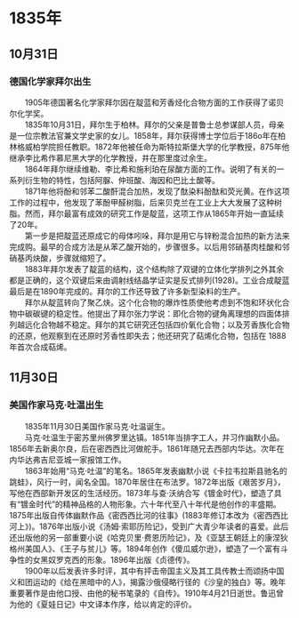# 1835年
## 10月31日
### 德国化学家拜尔出生
　　1905年德国著名化学家拜尔因在靛蓝和芳香烃化合物方面的工作获得了诺贝尔化学奖。<br>　　1835年10月31日，拜尔生于柏林。拜尔的父亲是普鲁士总参谋部人员，母亲是一位宗教法官兼文学史家的女儿。1858年，拜尔获得博士学位后于186o年在柏林格威柏学院担任教职。1872年他被任命为斯特拉斯堡大学的化学教授，875年他继承李比希作慕尼黑大学的化学教授，并在那里度过余生。<br>　　1864年拜尔继续维勒、李比希和施利珀在尿酸方面的工作。说明了有关的一系列衍生物的特性，包括阿脲、仲班酸、海因和巴比土酸等。<br>　　1871年他将酚和邻苯二酸酐混合加热，发现了酞染料酚酞和荧光黄。在作这项工作的过程中，他发现了苯酚甲醛树脂，后来贝克兰在工业上大大发展了这种树脂。然而，拜尔最富有成效的研究工作是靛蓝，这项工作从1865年开始一直延续了20年。<br>　　第一步是把靛蓝还原成它的母体吲哚，拜尔是用它与锌粉混合加热的新方法来完成购。最早的合成方法是从苯乙酸开始的，步骤很多。以后用邻硝基肉桂酸和邻硝基丙炔酸，步骤就缩短了。<br>　　1883年拜尔发表了靛蓝的结构，这个结构除了双键的立体化学排列之外其余都是正确的，这个双键后来由调射线结晶学证实是反式排列(1928)。工业合成靛蓝最后是在1890年完成的。拜尔的工作还导致了许多新型染料的生产。<br>　　拜尔从靛蓝转向了聚乙炔。这个化合物的爆炸性质使他考虑到不饱和环状化合物中碳碳键的稳定性。他提出了拜尔张力学说：即化合物的键角离理想的四面体排列越远化合物越不稳定。拜尔的其它研究还包括四价氧化合物；以及芳香族化合物的还原，他观察到在还原时芳香性即失去；他还研究了萜烯化合物，包括在 1888年首次合成萜烯。
## 11月30日
### 美国作家马克·吐温出生
　　1835年11月30日美国作家马克·吐温诞生。<br>　　马克·吐温生于密苏里州佛罗里达镇。1851年当排字工人，并习作幽默小品。1856年去新奥尔良，后在密西西比河做舵手。1861年随兄去西部内华达。次年在内华达弗吉尼亚城一家报馆工作。<br>　　1863年始用“马克·吐温”的笔名。1865年发表幽默小说《卡拉韦拉斯县驰名的跳蛙》，风行一时，闻名全国。1870年居住在布法罗。1872年出版《艰苦岁月》，写他在西部新开发区的生活经历。1873年与查·沃纳合写《镀金时代》，塑造了具有“镀金时代”的精神品格的人物形象。六十年代至八十年代是他创作的丰盛期。1875年出版自传体幽默作品《密西西比河的往事》(1883年修订本改为《密西西比河上》)。1876年出版小说《汤姆·索耶历险记》，受到广大青少年读者的喜爱。此后还出版他的另一部重要小说《哈克贝里·费恩历险记》，及《亚瑟王朝廷上的康涅狄格州美国人》、《王子与贫儿》等。1894年创作《傻瓜威尔逊》，塑造了一个富有斗争性的女黑奴罗克西的形象。1896年出版《贞德传》。<br>　　1900年以后发表许多时评，其中有抨击帝国主义及其工具传教士而颂扬中国义和团运动的《给在黑暗中的人》，揭露沙俄侵略行径的《沙皇的独白》等。晚年重要著作是由他口授、由他的秘书笔录的《自传》。1910年4月21日逝世。鲁迅曾为他的《夏娃日记》中文译本作序，给以肯定的评价。
<comment/>